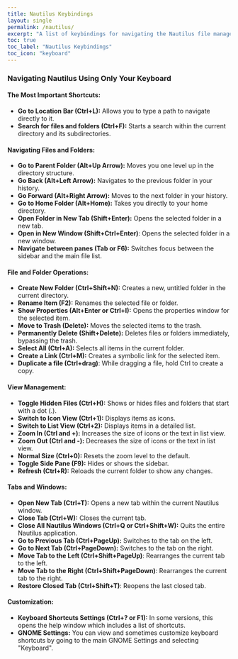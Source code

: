 ```yaml
---
title: Nautilus Keybindings
layout: single
permalink: /nautilus/
excerpt: "A list of keybindings for navigating the Nautilus file manager using only your keyboard."
toc: true
toc_label: "Nautilus Keybindings"
toc_icon: "keyboard"
---
```


### Navigating Nautilus Using Only Your Keyboard

#### **The Most Important Shortcuts:**

*   **Go to Location Bar (Ctrl+L):** Allows you to type a path to navigate directly to it.
*   **Search for files and folders (Ctrl+F):** Starts a search within the current directory and its subdirectories.

#### **Navigating Files and Folders:**

*   **Go to Parent Folder (Alt+Up Arrow):** Moves you one level up in the directory structure.
*   **Go Back (Alt+Left Arrow):** Navigates to the previous folder in your history.
*   **Go Forward (Alt+Right Arrow):** Moves to the next folder in your history.
*   **Go to Home Folder (Alt+Home):** Takes you directly to your home directory.
*   **Open Folder in New Tab (Shift+Enter):** Opens the selected folder in a new tab.
*   **Open in New Window (Shift+Ctrl+Enter)**: Opens the selected folder in a new window.
*   **Navigate between panes (Tab or F6):** Switches focus between the sidebar and the main file list.

#### **File and Folder Operations:**

*   **Create New Folder (Ctrl+Shift+N):** Creates a new, untitled folder in the current directory.
*   **Rename Item (F2):** Renames the selected file or folder.
*   **Show Properties (Alt+Enter or Ctrl+I):** Opens the properties window for the selected item.
*   **Move to Trash (Delete):** Moves the selected items to the trash.
*   **Permanently Delete (Shift+Delete):** Deletes files or folders immediately, bypassing the trash.
*   **Select All (Ctrl+A):** Selects all items in the current folder.
*   **Create a Link (Ctrl+M):** Creates a symbolic link for the selected item.
*   **Duplicate a file (Ctrl+drag)**: While dragging a file, hold Ctrl to create a copy.

#### **View Management:**

*   **Toggle Hidden Files (Ctrl+H):** Shows or hides files and folders that start with a dot (.).
*   **Switch to Icon View (Ctrl+1):** Displays items as icons.
*   **Switch to List View (Ctrl+2):** Displays items in a detailed list.
*   **Zoom In (Ctrl and +):** Increases the size of icons or the text in list view.
*   **Zoom Out (Ctrl and -):** Decreases the size of icons or the text in list view.
*   **Normal Size (Ctrl+0):** Resets the zoom level to the default.
*   **Toggle Side Pane (F9):** Hides or shows the sidebar.
*   **Refresh (Ctrl+R):** Reloads the current folder to show any changes.

#### **Tabs and Windows:**

*   **Open New Tab (Ctrl+T):** Opens a new tab within the current Nautilus window.
*   **Close Tab (Ctrl+W):** Closes the current tab.
*   **Close All Nautilus Windows (Ctrl+Q or Ctrl+Shift+W):** Quits the entire Nautilus application.
*   **Go to Previous Tab (Ctrl+PageUp):** Switches to the tab on the left.
*   **Go to Next Tab (Ctrl+PageDown):** Switches to the tab on the right.
*   **Move Tab to the Left (Ctrl+Shift+PageUp)**: Rearranges the current tab to the left.
*   **Move Tab to the Right (Ctrl+Shift+PageDown)**: Rearranges the current tab to the right.
*   **Restore Closed Tab (Ctrl+Shift+T)**: Reopens the last closed tab.

#### **Customization:**

*   **Keyboard Shortcuts Settings (Ctrl+? or F1):** In some versions, this opens the help window which includes a list of shortcuts.
*   **GNOME Settings:** You can view and sometimes customize keyboard shortcuts by going to the main GNOME Settings and selecting "Keyboard".
